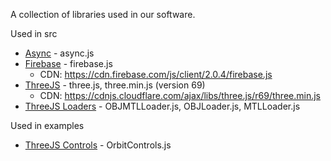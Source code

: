 
A collection of libraries used in our software.

Used in src
* [Async] - async.js 
* [Firebase] - firebase.js
	* CDN: https://cdn.firebase.com/js/client/2.0.4/firebase.js
* [ThreeJS] - three.js, three.min.js (version 69)
	* CDN: https://cdnjs.cloudflare.com/ajax/libs/three.js/r69/three.min.js
* [ThreeJS Loaders] - OBJMTLLoader.js, OBJLoader.js, MTLLoader.js

Used in examples
* [ThreeJS Controls] - OrbitControls.js


[Async]: https://github.com/caolan/async
[Firebase]: https://www.firebase.com
[ThreeJS]: https://github.com/mrdoob/three.js/
[ThreeJS Loaders]: https://github.com/mrdoob/three.js/tree/master/examples/js/loaders  
[ThreeJS Controls]: https://github.com/mrdoob/three.js/tree/master/examples/js/controls

[ThreeJS Controls]: https://github.com/mrdoob/three.js/blob/master/examples/js/controls
